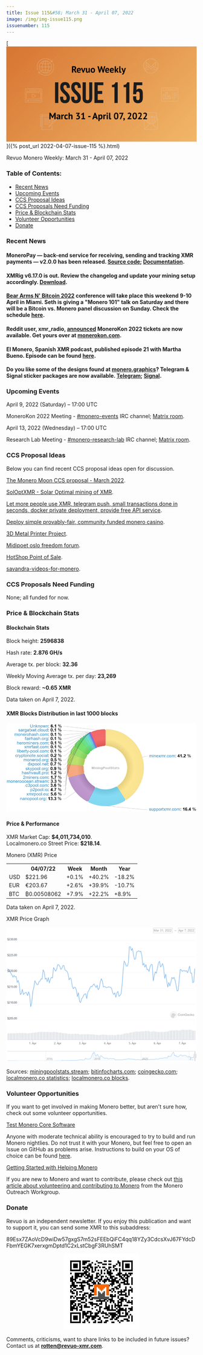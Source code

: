 ```yaml
---
title: Issue 115&#58; March 31 - April 07, 2022
image: /img/img-issue115.png
issuenumber: 115
---
```

[<img src="/img/img-issue115.png" alt="Revuo Monero Weekly #115 Slide" class="img-lead">]({% post_url 2022-04-07-issue-115 %}.html)

<p class="text-lead">Revuo Monero Weekly: March 31 - April 07, 2022</p>
<!--more-->

<h3>Table of Contents:</h3>
<ul class="contents">
    <li><a href="#news">Recent News</a></li>
    <li><a href="#events">Upcoming Events</a></li>
    <li><a href="#ideas">CCS Proposal Ideas</a></li>
    <li><a href="#proposals">CCS Proposals Need Funding</a></li>
    <li><a href="#stats">Price & Blockchain Stats</a></li>
    <li><a href="#volunteer">Volunteer Opportunities</a></li>
    <li><a href="#donate">Donate</a></li>
</ul>

<h3 id="news">Recent News</h3>

<div class="newsbyte">
    <h4>MoneroPay — back-end service for receiving, sending and tracking XMR payments — v2.0.0 has been released. <a href="https://gitlab.com/moneropay/moneropay/-/tree/v2.0.0" target="_blank">Source code</a>; <a href="https://moneropay.eu/" target="_blank">Documentation</a>.</h4>
</div>

<div class="newsbyte">
    <h4>XMRig v6.17.0 is out. Review the changelog and update your mining setup accordingly. <a href="https://github.com/xmrig/xmrig/releases/tag/v6.17.0" target="_blank">Download</a>.</h4>
</div>

<div class="newsbyte">
    <h4><a href="https://gunsnbitcoin.com/" target="_blank">Bear Arms N' Bitcoin 2022</a> conference will take place this weekend 9-10 April in Miami. Seth is giving a "Monero 101" talk on Saturday and there will be a Bitcoin vs. Monero panel discussion on Sunday. Check the schedule <a href="https://nttr.stream/pic/media%2FFN50cmrUcAAMiEh.jpg%3Fname%3Dorig" target="_blank">here</a>.</h4>
</div>

<div class="newsbyte">
    <h4>Reddit user, xmr_radio, <a href="https://teddit.adminforge.de/r/Monero/comments/tyhc2s/monerokon_2022_lisbon_portugal_tickets_now/" target="_blank">announced</a> MoneroKon 2022 tickets are now available. Get yours over at <a href="https://monerokon.com/products/monerokon2022" target="_blank">monerokon.com</a>.</h4>
</div>

<div class="newsbyte">
    <h4>El Monero, Spanish XMR podcast, published episode 21 with Martha Bueno. Episode can be found <a href="https://yewtu.be/watch?v=erXHhJUKqRw" target="_blank">here</a>.</h4>
</div>

<div class="newsbyte">
    <h4>Do you like some of the designs found at <a href="https://monero.graphics/" target="_blank">monero.graphics</a>? Telegram & Signal sticker packages are now available. <a href="https://t.me/addstickers/xmrgraphics" target="_blank">Telegram</a>; <a href="https://signal.art/addstickers/#pack_id=a686e54eddaa40e9450dbdd8917bb1ee" target="_blank">Signal</a>.</h4>
</div>

<h3 id="events">Upcoming Events</h3>

<div class="event">
    <p class="date" markdown="1">April 9, 2022 (Saturday) – 17:00 UTC</p>
    <p markdown="1">MoneroKon 2022 Meeting - <a href="irc://irc.libera.chat/#monero-events" target="_blank">#monero-events</a> IRC channel; <a href="https://matrix.to/#/#monero-events:monero.social" target="_blank">Matrix room</a>.</p>
</div>

<div class="event">
    <p class="date" markdown="1">April 13, 2022 (Wednesday) – 17:00 UTC</p>
    <p markdown="1">Research Lab Meeting - <a href="irc://irc.libera.chat/#monero-research-lab" target="_blank">#monero-research-lab</a> IRC channel; <a href="https://matrix.to/#/#monero-research-lab:monero.social" target="_blank">Matrix room</a>.</p>
</div>

<h3 id="ideas">CCS Proposal Ideas</h3>

<p>Below you can find recent CCS proposal ideas open for discussion.</p>

<div class="proposal">
<p><a href="https://repo.getmonero.org/monero-project/ccs-proposals/-/merge_requests/294" target="_blank">The Monero Moon CCS proposal - March 2022</a>.</p>
</div>

<div class="proposal">
<p><a href="https://repo.getmonero.org/monero-project/ccs-proposals/-/merge_requests/299" target="_blank">SolOptXMR - Solar Optimal mining of XMR</a>.</p>
</div>

<div class="proposal">
<p><a href="https://repo.getmonero.org/monero-project/ccs-proposals/-/merge_requests/300" target="_blank">Let more people use XMR, telegram push, small transactions done in seconds, docker private deployment, provide free API service</a>.</p>
</div>

<div class="proposal">
<p><a href="https://repo.getmonero.org/monero-project/ccs-proposals/-/merge_requests/304" target="_blank">Deploy simple provably-fair, community funded monero casino</a>.</p>
</div>

<div class="proposal">
<p><a href="https://repo.getmonero.org/monero-project/ccs-proposals/-/merge_requests/305" target="_blank">3D Metal Printer Project</a>.</p>
</div>

<div class="proposal">
<p><a href="https://repo.getmonero.org/monero-project/ccs-proposals/-/merge_requests/306" target="_blank">Midipoet oslo freedom forum</a>.</p>
</div>

<div class="proposal">
<p><a href="https://repo.getmonero.org/monero-project/ccs-proposals/-/merge_requests/307" target="_blank">HotShop Point of Sale</a>.</p>
</div>

<div class="proposal">
<p><a href="https://repo.getmonero.org/monero-project/ccs-proposals/-/merge_requests/308" target="_blank">savandra-videos-for-monero</a>.</p>
</div>

<h3 id="proposals">CCS Proposals Need Funding</h3>

<p>None; all funded for now.</p>

<h3 id="stats">Price & Blockchain Stats</h3>

<h4 class="stat">Blockchain Stats</h4>

<div class="bcstats">
    <p>Block height: <b>2596838</b></p>
    <p>Hash rate: <b>2.876 GH/s</b></p>
    <p>Average tx. per block: <b>32.36</b></p>
    <p>Weekly Moving Average tx. per day: <b>23,269</b></p>
    <p>Block reward: <b>~0.65 XMR</b></p>
</div>
<p class="note">Data taken on April 7, 2022.</p>

<h4 class="stat">XMR Blocks Distribution in last 1000 blocks</h4>
<p><img src="/img/hashrate-pool-distribution-0407.png" alt="Hashrate Pool Distribution Pie Chart"/></p>

<h4 class="stat" id="price-stat">Price & Performance</h4>

<div class="price-intro">XMR Market Cap: <b>$4,011,734,010</b>.<br/>Localmonero.co Street Price: <b>$218.14</b>.</div>

<p class="table-title">Monero (XMR) Price</p>
<table class="price-table">
  <tr class="row1">
    <th></th>
    <th>04/07/22</th>
    <th>Week</th>
    <th>Month</th>
    <th>Year</th>
  </tr>
  <tr>
    <td data-th="XMR to">USD</td>
    <td data-th="04/07/22">$221.96</td>
    <td data-th="Week" class="green">+0.1%</td>
    <td data-th="Month" class="green">+40.2%</td>
    <td data-th="Year" class="red">-18.2%</td>
  </tr>
  <tr class="row3">
    <td data-th="XMR to">EUR</td>
    <td data-th="04/07/22">€203.67</td>
    <td data-th="Week" class="green">+2.6%</td>
    <td data-th="Month" class="green">+39.9%</td>
    <td data-th="Year" class="red">-10.7%</td>
  </tr>
  <tr>
    <td data-th="XMR to">BTC</td>
    <td data-th="04/07/22">₿0.00508062</td>
    <td data-th="Week" class="green">+7.9%</td>
    <td data-th="Month" class="green">+22.2%</td>
    <td data-th="Year" class="green">+8.9%</td>
  </tr>
</table>
<p class="note">Data taken on April 7, 2022.</p>

<p class="table-title">XMR Price Graph</p>

![XMR Price Graph 03/31/22-04/07/22](/img/weekly-chart-0407.png "XMR Price Graph 03/31/22-04/07/22") 

Sources: <a href="https://miningpoolstats.stream/monero" target="_blank">miningpoolstats.stream</a>; <a href="https://bitinfocharts.com/monero/" target="_blank">bitinfocharts.com</a>; <a href="https://www.coingecko.com/en/coins/monero" target="_blank">coingecko.com</a>; <a href="https://localmonero.co/statistics" target="_blank">localmonero.co statistics</a>; <a href="https://localmonero.co/blocks" target="_blank">localmonero.co blocks</a>.

<h3 id="volunteer">Volunteer Opportunities</h3>

<p>If you want to get involved in making Monero better, but aren't sure how, check out some volunteer opportunities.</p>

<div class="newsbyte">
    <p class="date"><a href="https://github.com/monero-project/monero" target="_blank">Test Monero Core Software</a></p>
    <p>Anyone with moderate technical ability is encouraged to try to build and run Monero nightlies. Do not trust it with your Monero, but feel free to open an Issue on GitHub as problems arise. Instructions to build on your OS of choice can be found <a href="https://github.com/monero-project/monero#compiling-monero-from-source" target="_blank">here</a>. </p>
</div>

<div class="newsbyte">
    <p class="date"><a href="https://github.com/monero-project/monero" target="_blank">Getting Started with Helping Monero</a></p>
    <p>If you are new to Monero and want to contribute, please check out <a href="https://www.monerooutreach.org/stories/getting-started-helping-monero.php" target="_blank">this article about volunteering and contributing to Monero</a> from the Monero Outreach Workgroup. </p>
</div>

<h3 id="donate">Donate</h3>

<p markdown="1">Revuo is an independent newsletter. If you enjoy this publication and want to support it, you can send some XMR to this subaddress:</p>

<p class="address" markdown="1">89Esx7ZAoVcD9wiDw57gxgS7m52sFEEbQiFC4qq18YZy3CdcsXvJ67FYdcDFbmYEGK7xerxgmDptd1C2xLstCbgF3RUhSMT</p>

<p><center><a href="monero:89Esx7ZAoVcD9wiDw57gxgS7m52sFEEbQiFC4qq18YZy3CdcsXvJ67FYdcDFbmYEGK7xerxgmDptd1C2xLstCbgF3RUhSMT" class="qr"><img src="/img/donate-monero.jpg" style="max-width: 200px;"/></a></center></p>

Comments, criticisms, want to share links to be included in future issues? Contact us at **rotten@revuo-xmr.com**.
